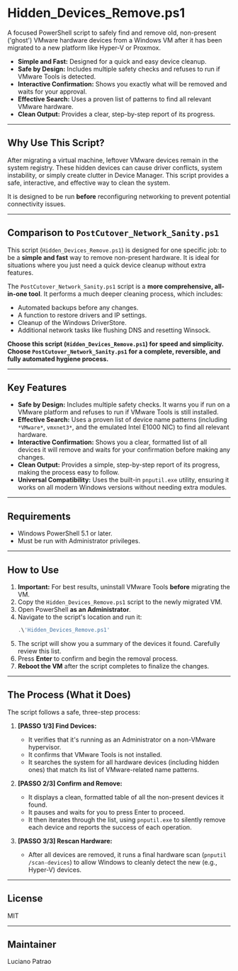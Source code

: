 # Hidden\_Devices\_Remove.ps1

A focused PowerShell script to safely find and remove old, non-present ('ghost') VMware hardware devices from a Windows VM after it has been migrated to a new platform like Hyper-V or Proxmox.

  - **Simple and Fast:** Designed for a quick and easy device cleanup.
  - **Safe by Design:** Includes multiple safety checks and refuses to run if VMware Tools is detected.
  - **Interactive Confirmation:** Shows you exactly what will be removed and waits for your approval.
  - **Effective Search:** Uses a proven list of patterns to find all relevant VMware hardware.
  - **Clean Output:** Provides a clear, step-by-step report of its progress.

-----

## Why Use This Script?

After migrating a virtual machine, leftover VMware devices remain in the system registry. These hidden devices can cause driver conflicts, system instability, or simply create clutter in Device Manager. This script provides a safe, interactive, and effective way to clean the system.

It is designed to be run **before** reconfiguring networking to prevent potential connectivity issues.

-----

## Comparison to `PostCutover_Network_Sanity.ps1`

This script (`Hidden_Devices_Remove.ps1`) is designed for one specific job: to be a **simple and fast** way to remove non-present hardware. It is ideal for situations where you just need a quick device cleanup without extra features.

The `PostCutover_Network_Sanity.ps1` script is a **more comprehensive, all-in-one tool**. It performs a much deeper cleaning process, which includes:

  - Automated backups before any changes.
  - A function to restore drivers and IP settings.
  - Cleanup of the Windows DriverStore.
  - Additional network tasks like flushing DNS and resetting Winsock.

**Choose this script (`Hidden_Devices_Remove.ps1`) for speed and simplicity. Choose `PostCutover_Network_Sanity.ps1` for a complete, reversible, and fully automated hygiene process.**

-----

## Key Features

  - **Safe by Design:** Includes multiple safety checks. It warns you if run on a VMware platform and refuses to run if VMware Tools is still installed.
  - **Effective Search:** Uses a proven list of device name patterns (including `*VMware*`, `vmxnet3*`, and the emulated Intel E1000 NIC) to find all relevant hardware.
  - **Interactive Confirmation:** Shows you a clear, formatted list of all devices it will remove and waits for your confirmation before making any changes.
  - **Clean Output:** Provides a simple, step-by-step report of its progress, making the process easy to follow.
  - **Universal Compatibility:** Uses the built-in `pnputil.exe` utility, ensuring it works on all modern Windows versions without needing extra modules.

-----

## Requirements

  - Windows PowerShell 5.1 or later.
  - Must be run with Administrator privileges.

-----

## How to Use

1.  **Important:** For best results, uninstall VMware Tools **before** migrating the VM.
2.  Copy the `Hidden_Devices_Remove.ps1` script to the newly migrated VM.
3.  Open PowerShell **as an Administrator**.
4.  Navigate to the script's location and run it:
    ```powershell
    .\'Hidden_Devices_Remove.ps1'
    ```
5.  The script will show you a summary of the devices it found. Carefully review this list.
6.  Press **Enter** to confirm and begin the removal process.
7.  **Reboot the VM** after the script completes to finalize the changes.

-----

## The Process (What it Does)

The script follows a safe, three-step process:

1.  **[PASSO 1/3] Find Devices:**

      - It verifies that it's running as an Administrator on a non-VMware hypervisor.
      - It confirms that VMware Tools is not installed.
      - It searches the system for all hardware devices (including hidden ones) that match its list of VMware-related name patterns.

2.  **[PASSO 2/3] Confirm and Remove:**

      - It displays a clean, formatted table of all the non-present devices it found.
      - It pauses and waits for you to press Enter to proceed.
      - It then iterates through the list, using `pnputil.exe` to silently remove each device and reports the success of each operation.

3.  **[PASSO 3/3] Rescan Hardware:**

      - After all devices are removed, it runs a final hardware scan (`pnputil /scan-devices`) to allow Windows to cleanly detect the new (e.g., Hyper-V) devices.

-----

## License

MIT

-----

## Maintainer

Luciano Patrao
